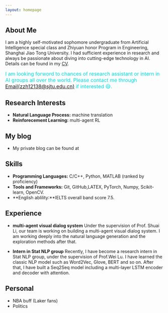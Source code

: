 ```yaml
---
layout: homepage
---
```


## About Me

I am a highly self-motivated sophomore undergraduate from Artificial Intelligence
special class and Zhiyuan honor Program in Engineering, Shanghai Jiao Tong University. I had
sufficient experience in research and always be passionate about diving into cutting-edge technology in
AI. Details can be found in my [CV](https://drive.google.com/file/d/1C-0Tqsn8Jc4v6p-JXqJ4rrv1kQlSB7B4/view?usp=sharing).


<font color="#00dddd" size=3>I am looking forword to chances of research assistant or intern in AI groups all over the world. Please contact me through [Email(zzh12138@sjtu.edu.cn)](zzh12138@sjtu.edu.cn) if interested :smile:.</font><br /> 
## Research Interests

- **Natural Language Process:** machine translation 
- **Reinforecement Learning:** multi-agent RL

## My blog

- My private blog can be found at

## Skills

- **Programming Languages:** C/C++, Python, MATLAB (ranked by proficiency)
- **Tools and Frameworks:** Git, GitHub,LATEX, PyTorch, Numpy, Scikit-learn, OpenCV.
- **English ablility:**IELTS overall band score 7.5.

## Experience

- **multi-agent visual dialog system**
  Under the supervision of Prof. Shuai Li, our team is working on building a multi-agent visual dialog system. I am working deeply into the natural language generation and
  the exploration methods after that.

- **Intern in Stat NLP group**
  Recently, I have become a research intern in Stat NLP group, under the
supervision of Prof.Wei Lu. I have learned the classic NLP model such as Word2Vec, Glove, BERT and
so on. After that, I have built a Seq2Seq model including a multi-layer LSTM encoder and decoder with attention.

## Personal

- NBA buff (Laker fans)
- Politics
